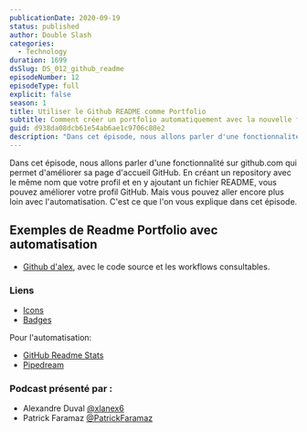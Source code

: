 ```yaml
---
publicationDate: 2020-09-19
status: published
author: Double Slash
categories:
  - Technology
duration: 1699
dsSlug: DS_012_github_readme
episodeNumber: 12
episodeType: full
explicit: false
season: 1
title: Utiliser le Github README comme Portfolio
subtitle: Comment créer un portfolio automatiquement avec la nouvelle fonctionnalité de GitHub pour améliorer votre profil
guid: d938da08dcb61e54ab6ae1c9706c80e2
description: "Dans cet épisode, nous allons parler d'une fonctionnalité sur github.com qui permet d'améliorer sa page d'accueil GitHub. En créant un repository avec le même nom que votre profil et en y ajoutant un fichier README, vous pouvez améliorer votre profil GitHub. Mais vous pouvez aller encore plus loin avec l'automatisation. C'est ce que l'on vous explique dans cet épisode. Exemples de Readme Portfolio avec automatisation Github d'alex, avec le code source et les workflows consultables. Liens Icons Badges Pour l'automatisation: GitHub Readme Stats Pipedream Podcast présenté par : Alexandre Duval @xlanex6 Patrick Faramaz @PatrickFaramaz"
---
```


Dans cet épisode, nous allons parler d'une fonctionnalité sur github.com qui permet d'améliorer sa page d'accueil GitHub.
En créant un repository avec le même nom que votre profil et en y ajoutant un fichier README, vous pouvez améliorer votre profil GitHub.
Mais vous pouvez aller encore plus loin avec l'automatisation. C'est ce que l'on vous explique dans cet épisode.

## Exemples de Readme Portfolio avec automatisation

- [Github d'alex](https://github.com/xlanex6), avec le code source et les workflows consultables.

### Liens

- [Icons](https://simpleicons.org/)
- [Badges](https://shields.io/)

Pour l'automatisation:

- [GitHub Readme Stats](https://github.com/anuraghazra/github-readme-stats)
- [Pipedream](https://pipedream.com/)

### Podcast présenté par :

- Alexandre Duval [@xlanex6](https://twitter.com/xlanex6)
- Patrick Faramaz [@PatrickFaramaz](https://twitter.com/PatrickFaramaz)
